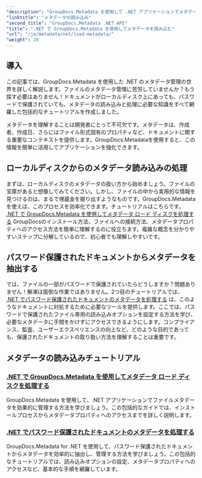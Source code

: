 ```yaml
---
"description": "GroupDocs.Metadata を使用して .NET アプリケーションでメタデータを効率的に読み込み、管理する方法を学びます。"
"linktitle": "メタデータの読み込み"
"second_title": "GroupDocs.Metadata .NET API"
"title": ".NET で GroupDocs.Metadata を使用してメタデータを読み込む"
"url": "/ja/metadata/net/load-metadata/"
"weight": 20
---
```


## 導入

この記事では、GroupDocs.Metadata を使用した .NET のメタデータ管理の世界を詳しく解説します。ファイルのメタデータ管理に苦労していませんか？もう探す必要はありません！ドキュメントがローカルディスク上にあっても、パスワードで保護されていても、メタデータの読み込みと処理に必要な知識をすべて網羅した包括的なチュートリアルを作成しました。 

メタデータを理解することは開発者にとって不可欠です。メタデータは、作成者、作成日、さらにはファイル形式固有のプロパティなど、ドキュメントに関する重要なコンテキストを提供します。GroupDocs.Metadataを使用すると、この情報を簡単に活用してアプリケーションを強化できます。

## ローカルディスクからのメタデータ読み込みの処理
まずは、ローカルディスクのメタデータの扱い方から始めましょう。ファイルの宝庫があると想像してみてください。しかし、ファイルの中から実用的な情報を見つけるのは、まるで埋蔵金を掘り出すようなものです。GroupDocs.Metadataを使えば、このプロセスを効率化できます。チュートリアルはこちらです。 [.NET で GroupDocs.Metadata を使用してメタデータ ロード ディスクを処理する](./handling-metadata-local-disk/) GroupDocsのインストール方法、ファイルへの接続方法、メタデータプロパティへのアクセス方法を簡単に理解するのに役立ちます。複雑な概念を分かりやすいステップに分解しているので、初心者でも理解しやすいです。

## パスワード保護されたドキュメントからメタデータを抽出する
では、ファイルの一部がパスワードで保護されていたらどうしますか？問題ありません！解凍は面倒な作業ではありません。2つ目のチュートリアルでは、 [.NET でパスワード保護されたドキュメントのメタデータを処理する](./handling-metadata-from-password-protected-document/) は、このようなドキュメントに対処するために必要なツールを提供します。ここでは、パスワードで保護されたファイル専用の読み込みオプションを設定する方法を学び、必要なメタデータに手間をかけずにアクセスできるようにします。コンプライアンス、監査、ユーザーエクスペリエンスの向上など、どのような目的であっても、保護されたドキュメントの取り扱い方法を理解することは重要です。

## メタデータの読み込みチュートリアル
### [.NET で GroupDocs.Metadata を使用してメタデータ ロード ディスクを処理する](./handling-metadata-local-disk/)
GroupDocs.Metadata を使用して、.NET アプリケーションでファイルメタデータを効果的に管理する方法を学びましょう。この包括的なガイドでは、インストールプロセスからメタデータプロパティへのアクセスまでを詳しく説明します。
### [.NET でパスワード保護されたドキュメントのメタデータを処理する](./handling-metadata-from-password-protected-document/)
GroupDocs.Metadata for .NET を使用して、パスワード保護されたドキュメントからメタデータを効率的に抽出し、管理する方法を学びましょう。この包括的なチュートリアルでは、読み込みオプションの設定、メタデータプロパティへのアクセスなど、基本的な手順を網羅しています。